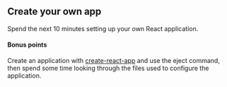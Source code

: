 ## Create your own app

Spend the next 10 minutes setting up your own React application.

#### Bonus points

Create an application with [create-react-app](https://github.com/facebookincubator/create-react-app) and use the eject command, then spend some time looking through the files used to configure the application.

